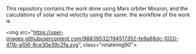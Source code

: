 This repository contains the work done using Mars orbiter Mission, and the calculations of solar wind velocity using the same. the workflow of the work is


<img src="https://user-images.githubusercontent.com/98839532/194517352-fe9a68dc-1020-411b-a106-8ce30e39c2fa.svg", class="rotateimg90">
